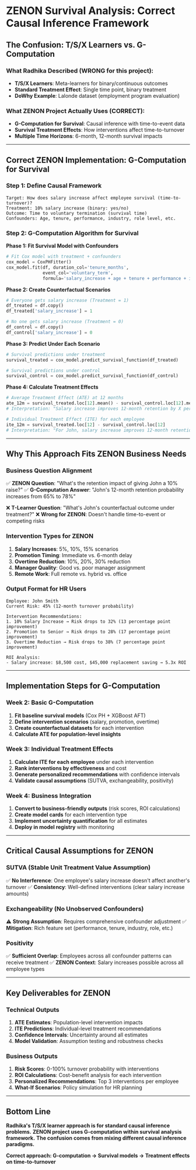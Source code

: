 # ZENON Survival Analysis: Correct Causal Inference Framework

## **The Confusion: T/S/X Learners vs. G-Computation**

### **What Radhika Described (WRONG for this project):**
- **T/S/X Learners**: Meta-learners for binary/continuous outcomes
- **Standard Treatment Effect**: Single time point, binary treatment
- **DoWhy Example**: Lalonde dataset (employment program evaluation)

### **What ZENON Project Actually Uses (CORRECT):**
- **G-Computation for Survival**: Causal inference with time-to-event data
- **Survival Treatment Effects**: How interventions affect time-to-turnover
- **Multiple Time Horizons**: 6-month, 12-month survival impacts

---

## **Correct ZENON Implementation: G-Computation for Survival**

### **Step 1: Define Causal Framework**
```
Target: How does salary increase affect employee survival (time-to-turnover)?
Treatment: 10% salary increase (binary: yes/no)
Outcome: Time to voluntary termination (survival time)
Confounders: Age, tenure, performance, industry, role level, etc.
```

### **Step 2: G-Computation Algorithm for Survival**

**Phase 1: Fit Survival Model with Confounders**
```python
# Fit Cox model with treatment + confounders
cox_model = CoxPHFitter()
cox_model.fit(df, duration_col='tenure_months', 
              event_col='voluntary_term',
              formula='salary_increase + age + tenure + performance + industry')
```

**Phase 2: Create Counterfactual Scenarios**
```python
# Everyone gets salary increase (Treatment = 1)
df_treated = df.copy()
df_treated['salary_increase'] = 1

# No one gets salary increase (Treatment = 0)  
df_control = df.copy()
df_control['salary_increase'] = 0
```

**Phase 3: Predict Under Each Scenario**
```python
# Survival predictions under treatment
survival_treated = cox_model.predict_survival_function(df_treated)

# Survival predictions under control
survival_control = cox_model.predict_survival_function(df_control)
```

**Phase 4: Calculate Treatment Effects**
```python
# Average Treatment Effect (ATE) at 12 months
ate_12m = survival_treated.loc[12].mean() - survival_control.loc[12].mean()
# Interpretation: "Salary increase improves 12-month retention by X percentage points"

# Individual Treatment Effect (ITE) for each employee
ite_12m = survival_treated.loc[12] - survival_control.loc[12]
# Interpretation: "For John, salary increase improves 12-month retention by Y%"
```

---

## **Why This Approach Fits ZENON Business Needs**

### **Business Question Alignment**
✅ **ZENON Question**: "What's the retention impact of giving John a 10% raise?"
✅ **G-Computation Answer**: "John's 12-month retention probability increases from 65% to 78%"

❌ **T-Learner Question**: "What's John's counterfactual outcome under treatment?"
❌ **Wrong for ZENON**: Doesn't handle time-to-event or competing risks

### **Intervention Types for ZENON**
1. **Salary Increases**: 5%, 10%, 15% scenarios
2. **Promotion Timing**: Immediate vs. 6-month delay
3. **Overtime Reduction**: 10%, 20%, 30% reduction
4. **Manager Quality**: Good vs. poor manager assignment
5. **Remote Work**: Full remote vs. hybrid vs. office

### **Output Format for HR Users**
```
Employee: John Smith
Current Risk: 45% (12-month turnover probability)

Intervention Recommendations:
1. 10% Salary Increase → Risk drops to 32% (13 percentage point improvement)
2. Promotion to Senior → Risk drops to 28% (17 percentage point improvement)  
3. Overtime Reduction → Risk drops to 38% (7 percentage point improvement)

ROI Analysis:
- Salary increase: $8,500 cost, $45,000 replacement saving → 5.3x ROI
```

---

## **Implementation Steps for G-Computation**

### **Week 2: Basic G-Computation**
1. **Fit baseline survival models** (Cox PH + XGBoost AFT)
2. **Define intervention scenarios** (salary, promotion, overtime)
3. **Create counterfactual datasets** for each intervention
4. **Calculate ATE for population-level insights**

### **Week 3: Individual Treatment Effects**
1. **Calculate ITE for each employee** under each intervention
2. **Rank interventions by effectiveness** and cost
3. **Generate personalized recommendations** with confidence intervals
4. **Validate causal assumptions** (SUTVA, exchangeability, positivity)

### **Week 4: Business Integration**
1. **Convert to business-friendly outputs** (risk scores, ROI calculations)
2. **Create model cards** for each intervention type
3. **Implement uncertainty quantification** for all estimates
4. **Deploy in model registry** with monitoring

---

## **Critical Causal Assumptions for ZENON**

### **SUTVA (Stable Unit Treatment Value Assumption)**
✅ **No Interference**: One employee's salary increase doesn't affect another's turnover
✅ **Consistency**: Well-defined interventions (clear salary increase amounts)

### **Exchangeability (No Unobserved Confounders)**
⚠️ **Strong Assumption**: Requires comprehensive confounder adjustment
✅ **Mitigation**: Rich feature set (performance, tenure, industry, role, etc.)

### **Positivity**
✅ **Sufficient Overlap**: Employees across all confounder patterns can receive treatment
✅ **ZENON Context**: Salary increases possible across all employee types

---

## **Key Deliverables for ZENON**

### **Technical Outputs**
1. **ATE Estimates**: Population-level intervention impacts
2. **ITE Predictions**: Individual-level treatment recommendations  
3. **Confidence Intervals**: Uncertainty around all estimates
4. **Model Validation**: Assumption testing and robustness checks

### **Business Outputs**
1. **Risk Scores**: 0-100% turnover probability with interventions
2. **ROI Calculations**: Cost-benefit analysis for each intervention
3. **Personalized Recommendations**: Top 3 interventions per employee
4. **What-If Scenarios**: Policy simulation for HR planning

---

## **Bottom Line**

**Radhika's T/S/X learner approach is for standard causal inference problems.**
**ZENON project uses G-computation within survival analysis framework.**
**The confusion comes from mixing different causal inference paradigms.**

**Correct approach: G-computation → Survival models → Treatment effects on time-to-turnover**